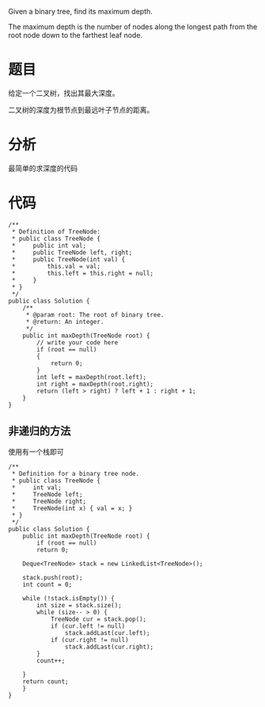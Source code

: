 Given a binary tree, find its maximum depth.

The maximum depth is the number of nodes along the longest path from the root node down to the farthest leaf node.


# 题目
给定一个二叉树，找出其最大深度。

二叉树的深度为根节点到最远叶子节点的距离。

# 分析
最简单的求深度的代码

# 代码
```
/**
 * Definition of TreeNode:
 * public class TreeNode {
 *     public int val;
 *     public TreeNode left, right;
 *     public TreeNode(int val) {
 *         this.val = val;
 *         this.left = this.right = null;
 *     }
 * }
 */
public class Solution {
    /**
     * @param root: The root of binary tree.
     * @return: An integer.
     */
    public int maxDepth(TreeNode root) {
        // write your code here
        if (root == null)  
        {  
            return 0;  
        }  
        int left = maxDepth(root.left);  
        int right = maxDepth(root.right);  
        return (left > right) ? left + 1 : right + 1;
    }
}
```

## 非递归的方法
使用有一个栈即可

```
/**
 * Definition for a binary tree node.
 * public class TreeNode {
 *     int val;
 *     TreeNode left;
 *     TreeNode right;
 *     TreeNode(int x) { val = x; }
 * }
 */
public class Solution {
    public int maxDepth(TreeNode root) {
        if (root == null)
		return 0;
	
	Deque<TreeNode> stack = new LinkedList<TreeNode>();
	
	stack.push(root);
	int count = 0;
	
	while (!stack.isEmpty()) {
		int size = stack.size();
		while (size-- > 0) {
			TreeNode cur = stack.pop();
			if (cur.left != null)
				stack.addLast(cur.left);
			if (cur.right != null)
				stack.addLast(cur.right);
		}
		count++;

	}
	return count;
    }
}
```
